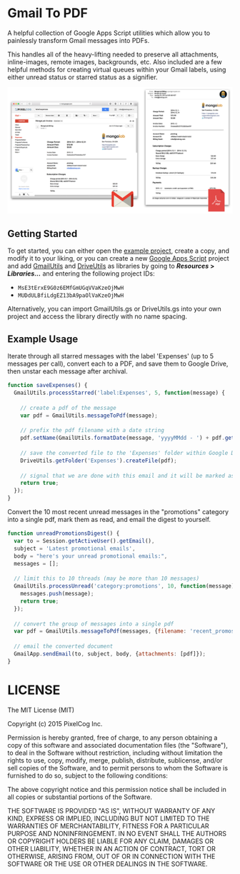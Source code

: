 Gmail To PDF
============

A helpful collection of Google Apps Script utilities which allow you to
painlessly transform Gmail messages into PDFs.

This handles all of the heavy-lifting needed to preserve all attachments,
inline-images, remote images, backgrounds, etc. Also included are a few helpful
methods for creating virtual queues within your Gmail labels, using either
unread status or starred status as a signifier.

![PDF Example](conversion.png)


## Getting Started

To get started, you can either open the [example project][2], create a copy, and
modify it to your liking, or you can create a new [Google Apps Script][1]
project and add [GmailUtils][3] and [DriveUtils][4] as libraries by going to
**_Resources_ > _Libraries..._** and entering the following project IDs:

* `MsE3tErxE9G0z6EMfGmUGqVVaKzeOjMwH`
* `MUDdULBfiLdgEZ13bA9paOlVaKzeOjMwH`

Alternatively, you can import GmailUtils.gs or DriveUtils.gs into your own
project and access the library directly with no name spacing.

[1]: https://script.google.com/ (Google Apps Script)
[2]: https://script.google.com/d/1qdkT9ShXl4VWO9XvKefcxmH_oRJe31MPDyIDsOKyGidKr-GHBpULLtvx/edit?usp=sharing (Example Project)
[3]: https://script.google.com/d/1V9HLEXHv4-7muXGhMS0XC-Lon5WX1CQhtfmjmaVp7WSHoeswwfkq1-90/edit?usp=sharing (GmailUtils Project)
[4]: https://script.google.com/d/1eCTCV107E322s7R_04tLwIg2Q059xEoUytFHBZS5ccbw4TS_DBBOADGo/edit?usp=sharing (DriveUtils Project)


## Example Usage

Iterate through all starred messages with the label 'Expenses' (up to 5 messages
per call), convert each to a PDF, and save them to Google Drive, then unstar
each message after archival.

```javascript
function saveExpenses() {
  GmailUtils.processStarred('label:Expenses', 5, function(message) {

    // create a pdf of the message
    var pdf = GmailUtils.messageToPdf(message);

    // prefix the pdf filename with a date string
    pdf.setName(GmailUtils.formatDate(message, 'yyyyMMdd - ') + pdf.getName());

    // save the converted file to the 'Expenses' folder within Google Drive
    DriveUtils.getFolder('Expenses').createFile(pdf);

    // signal that we are done with this email and it will be marked as read
    return true;
  });
}
```

Convert the 10 most recent unread messages in the "promotions" category into a
single pdf, mark them as read, and email the digest to yourself.

```javascript
function unreadPromotionsDigest() {
  var to = Session.getActiveUser().getEmail(),
  subject = 'Latest promotional emails',
  body = "here's your unread promotional emails:",
  messages = [];

  // limit this to 10 threads (may be more than 10 messages)
  GmailUtils.processUnread('category:promotions', 10, function(message) {
    messages.push(message);
    return true;
  });

  // convert the group of messages into a single pdf
  var pdf = GmailUtils.messageToPdf(messages, {filename: 'recent_promos.pdf'});

  // email the converted document
  GmailApp.sendEmail(to, subject, body, {attachments: [pdf]});
}
```


LICENSE
=======

The MIT License (MIT)

Copyright (c) 2015 PixelCog Inc.

Permission is hereby granted, free of charge, to any person obtaining a copy
of this software and associated documentation files (the "Software"), to deal
in the Software without restriction, including without limitation the rights
to use, copy, modify, merge, publish, distribute, sublicense, and/or sell
copies of the Software, and to permit persons to whom the Software is
furnished to do so, subject to the following conditions:

The above copyright notice and this permission notice shall be included in all
copies or substantial portions of the Software.

THE SOFTWARE IS PROVIDED "AS IS", WITHOUT WARRANTY OF ANY KIND, EXPRESS OR
IMPLIED, INCLUDING BUT NOT LIMITED TO THE WARRANTIES OF MERCHANTABILITY,
FITNESS FOR A PARTICULAR PURPOSE AND NONINFRINGEMENT. IN NO EVENT SHALL THE
AUTHORS OR COPYRIGHT HOLDERS BE LIABLE FOR ANY CLAIM, DAMAGES OR OTHER
LIABILITY, WHETHER IN AN ACTION OF CONTRACT, TORT OR OTHERWISE, ARISING FROM,
OUT OF OR IN CONNECTION WITH THE SOFTWARE OR THE USE OR OTHER DEALINGS IN THE
SOFTWARE.